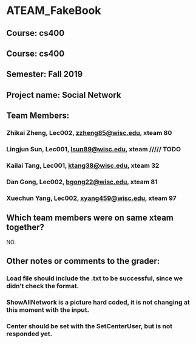 # ATEAM_FakeBook

## Course: cs400
## Course: cs400
## Semester: Fall 2019
## Project name: Social Network
## Team Members:
### Zhikai Zheng, Lec002, zzheng85@wisc.edu, xteam 80
### Lingjun Sun, Lec001, lsun89@wisc.edu, xteam ///// TODO
### Kailai Tang, Lec001, ktang38@wisc.edu, xteam 32 
### Dan Gong, Lec002, bgong22@wisc.edu, xteam 81
### Xuechun Yang, Lec002, xyang459@wisc.edu, xteam 97

 
## Which team members were on same xteam together?
NO.

## Other notes or comments to the grader:
### Load file should include the .txt to be successful, since we didn’t check the format.
### ShowAllNetwork is a picture hard coded, it is not changing at this moment with the input.
### Center should be set with the SetCenterUser, but is not responded yet.
